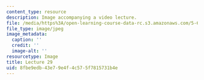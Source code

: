```yaml
---
content_type: resource
description: Image accompanying a video lecture.
file: /media/https%3A/open-learning-course-data-rc.s3.amazonaws.com/5-60-thermodynamics-kinetics-spring-2008/8fbe9edb43e79e4f4c575f7815731b4e_lec29_th.jpg
file_type: image/jpeg
image_metadata:
  caption: ''
  credit: ''
  image-alt: ''
resourcetype: Image
title: Lecture 29
uid: 8fbe9edb-43e7-9e4f-4c57-5f7815731b4e
---
```

